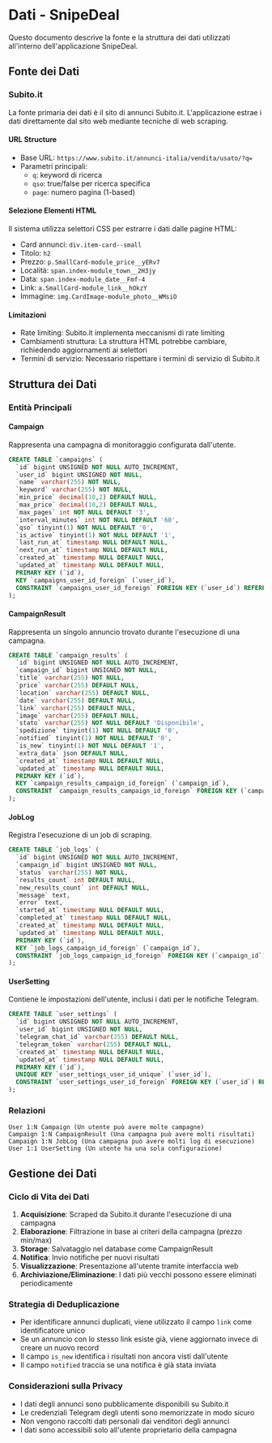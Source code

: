 # Dati - SnipeDeal

Questo documento descrive la fonte e la struttura dei dati utilizzati all'interno dell'applicazione SnipeDeal.

## Fonte dei Dati

### Subito.it
La fonte primaria dei dati è il sito di annunci Subito.it. L'applicazione estrae i dati direttamente dal sito web mediante tecniche di web scraping.

#### URL Structure
- Base URL: `https://www.subito.it/annunci-italia/vendita/usato/?q=`
- Parametri principali:
  - `q`: keyword di ricerca
  - `qso`: true/false per ricerca specifica
  - `page`: numero pagina (1-based)

#### Selezione Elementi HTML
Il sistema utilizza selettori CSS per estrarre i dati dalle pagine HTML:
- Card annunci: `div.item-card--small`
- Titolo: `h2`
- Prezzo: `p.SmallCard-module_price__yERv7`
- Località: `span.index-module_town__2H3jy`
- Data: `span.index-module_date__Fmf-4`
- Link: `a.SmallCard-module_link__hOkzY`
- Immagine: `img.CardImage-module_photo__WMsiO`

#### Limitazioni
- Rate limiting: Subito.it implementa meccanismi di rate limiting
- Cambiamenti struttura: La struttura HTML potrebbe cambiare, richiedendo aggiornamenti ai selettori
- Termini di servizio: Necessario rispettare i termini di servizio di Subito.it

## Struttura dei Dati

### Entità Principali

#### Campaign
Rappresenta una campagna di monitoraggio configurata dall'utente.

```sql
CREATE TABLE `campaigns` (
  `id` bigint UNSIGNED NOT NULL AUTO_INCREMENT,
  `user_id` bigint UNSIGNED NOT NULL,
  `name` varchar(255) NOT NULL,
  `keyword` varchar(255) NOT NULL,
  `min_price` decimal(10,2) DEFAULT NULL,
  `max_price` decimal(10,2) DEFAULT NULL,
  `max_pages` int NOT NULL DEFAULT '3',
  `interval_minutes` int NOT NULL DEFAULT '60',
  `qso` tinyint(1) NOT NULL DEFAULT '0',
  `is_active` tinyint(1) NOT NULL DEFAULT '1',
  `last_run_at` timestamp NULL DEFAULT NULL,
  `next_run_at` timestamp NULL DEFAULT NULL,
  `created_at` timestamp NULL DEFAULT NULL,
  `updated_at` timestamp NULL DEFAULT NULL,
  PRIMARY KEY (`id`),
  KEY `campaigns_user_id_foreign` (`user_id`),
  CONSTRAINT `campaigns_user_id_foreign` FOREIGN KEY (`user_id`) REFERENCES `users` (`id`) ON DELETE CASCADE
);
```

#### CampaignResult
Rappresenta un singolo annuncio trovato durante l'esecuzione di una campagna.

```sql
CREATE TABLE `campaign_results` (
  `id` bigint UNSIGNED NOT NULL AUTO_INCREMENT,
  `campaign_id` bigint UNSIGNED NOT NULL,
  `title` varchar(255) NOT NULL,
  `price` varchar(255) DEFAULT NULL,
  `location` varchar(255) DEFAULT NULL,
  `date` varchar(255) DEFAULT NULL,
  `link` varchar(255) DEFAULT NULL,
  `image` varchar(255) DEFAULT NULL,
  `stato` varchar(255) NOT NULL DEFAULT 'Disponibile',
  `spedizione` tinyint(1) NOT NULL DEFAULT '0',
  `notified` tinyint(1) NOT NULL DEFAULT '0',
  `is_new` tinyint(1) NOT NULL DEFAULT '1',
  `extra_data` json DEFAULT NULL,
  `created_at` timestamp NULL DEFAULT NULL,
  `updated_at` timestamp NULL DEFAULT NULL,
  PRIMARY KEY (`id`),
  KEY `campaign_results_campaign_id_foreign` (`campaign_id`),
  CONSTRAINT `campaign_results_campaign_id_foreign` FOREIGN KEY (`campaign_id`) REFERENCES `campaigns` (`id`) ON DELETE CASCADE
);
```

#### JobLog
Registra l'esecuzione di un job di scraping.

```sql
CREATE TABLE `job_logs` (
  `id` bigint UNSIGNED NOT NULL AUTO_INCREMENT,
  `campaign_id` bigint UNSIGNED NOT NULL,
  `status` varchar(255) NOT NULL,
  `results_count` int DEFAULT NULL,
  `new_results_count` int DEFAULT NULL,
  `message` text,
  `error` text,
  `started_at` timestamp NULL DEFAULT NULL,
  `completed_at` timestamp NULL DEFAULT NULL,
  `created_at` timestamp NULL DEFAULT NULL,
  `updated_at` timestamp NULL DEFAULT NULL,
  PRIMARY KEY (`id`),
  KEY `job_logs_campaign_id_foreign` (`campaign_id`),
  CONSTRAINT `job_logs_campaign_id_foreign` FOREIGN KEY (`campaign_id`) REFERENCES `campaigns` (`id`) ON DELETE CASCADE
);
```

#### UserSetting
Contiene le impostazioni dell'utente, inclusi i dati per le notifiche Telegram.

```sql
CREATE TABLE `user_settings` (
  `id` bigint UNSIGNED NOT NULL AUTO_INCREMENT,
  `user_id` bigint UNSIGNED NOT NULL,
  `telegram_chat_id` varchar(255) DEFAULT NULL,
  `telegram_token` varchar(255) DEFAULT NULL,
  `created_at` timestamp NULL DEFAULT NULL,
  `updated_at` timestamp NULL DEFAULT NULL,
  PRIMARY KEY (`id`),
  UNIQUE KEY `user_settings_user_id_unique` (`user_id`),
  CONSTRAINT `user_settings_user_id_foreign` FOREIGN KEY (`user_id`) REFERENCES `users` (`id`) ON DELETE CASCADE
);
```

### Relazioni

```
User 1:N Campaign (Un utente può avere molte campagne)
Campaign 1:N CampaignResult (Una campagna può avere molti risultati)
Campaign 1:N JobLog (Una campagna può avere molti log di esecuzione)
User 1:1 UserSetting (Un utente ha una sola configurazione)
```

## Gestione dei Dati

### Ciclo di Vita dei Dati
1. **Acquisizione**: Scraped da Subito.it durante l'esecuzione di una campagna
2. **Elaborazione**: Filtrazione in base ai criteri della campagna (prezzo min/max)
3. **Storage**: Salvataggio nel database come CampaignResult
4. **Notifica**: Invio notifiche per nuovi risultati
5. **Visualizzazione**: Presentazione all'utente tramite interfaccia web
6. **Archiviazione/Eliminazione**: I dati più vecchi possono essere eliminati periodicamente

### Strategia di Deduplicazione
- Per identificare annunci duplicati, viene utilizzato il campo `link` come identificatore unico
- Se un annuncio con lo stesso link esiste già, viene aggiornato invece di creare un nuovo record
- Il campo `is_new` identifica i risultati non ancora visti dall'utente
- Il campo `notified` traccia se una notifica è già stata inviata

### Considerazioni sulla Privacy
- I dati degli annunci sono pubblicamente disponibili su Subito.it
- Le credenziali Telegram degli utenti sono memorizzate in modo sicuro
- Non vengono raccolti dati personali dai venditori degli annunci
- I dati sono accessibili solo all'utente proprietario della campagna 